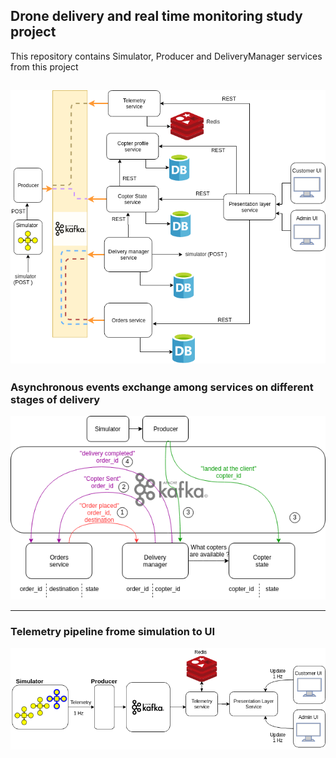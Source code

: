 ## Drone delivery and real time monitoring study project

This repository contains Simulator, Producer and DeliveryManager services from this project

![Image project](https://github.com/ViktorAnchutin/SberFinalProject/blob/master/img/SystemDiagramm.png)
---------------------------------------------------------------------------------


### Asynchronous events exchange among services on different stages of delivery 
![Image project](https://github.com/ViktorAnchutin/SberFinalProject/blob/master/img/deliveryEvents.png)

---------------------------------------------------------------------------------


### Telemetry pipeline frome simulation to UI

![Image project](https://github.com/ViktorAnchutin/SberFinalProject/blob/master/img/telemetryFlow.png)
